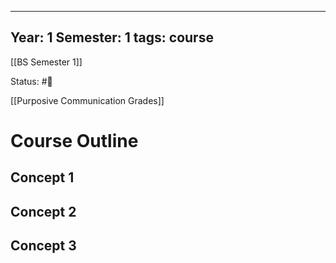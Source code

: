 
---
Year: 1
Semester: 1
tags: course
---
[[BS Semester 1]]

Status: #📕 

[[Purposive Communication Grades]]

# Course Outline

## Concept 1
###
## Concept 2
###
## Concept 3
###

